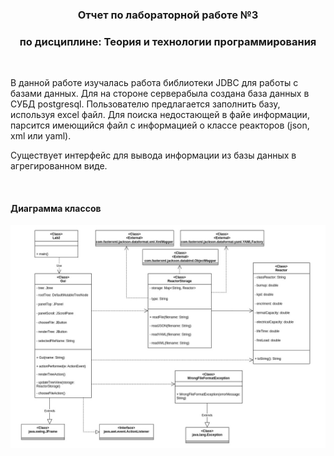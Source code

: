 <!-- ## Отчет по лабораторной работе №3 по дисциплине: Теория и технологии программирования -->
<h3 align=center> Отчет по лабораторной работе №3</h3>
<h3 align=center> по дисциплине: Теория и технологии программирования</h3>

<br>

В данной работе изучалась работa библиотеки JDBC для работы с базами данных.
Для на стороне серверабыла создана база данных в СУБД postgresql.
Пользователю предлагается заполнить базу, используя excel файл. Для
поиска недостающей в файе информации, парсится имеющийся файл с информацией
о классе реакторов (json, xml или yaml).

Существует интерфейс для вывода информации из базы данных в
агрегированном виде.

<br>

#### Диаграмма классов

![alt text](https://github.com/Snow0w/Mephi_java_sem2_lab2/blob/master/files/images/diagram.jpg)
